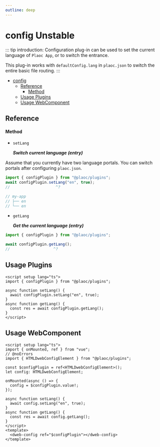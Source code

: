 ```yaml
---
outline: deep
---
```


# config <Badge type="warning">Unstable</Badge>

<Badges name="@plaoc/plugins" /> 
<Platform supports="iOS,Android,MacOS,Windows" />

::: tip introduction:
Configuration plug-in can be used to set the current language of `Plaoc App`, or to switch the entrance.

This plug-in works with `defaultConfig.lang` in `plaoc.json` to switch the entire basic file routing.
:::

- [config](#config)
  - [Reference](#reference)
    - [Method](#method)
  - [Usage Plugins](#usage-plugins)
  - [Usage WebComponent](#usage-webcomponent)

## Reference

#### Method

- `setLang`

  **_Switch current language (entry)_**

Assume that you currently have two language portals. You can switch portals after configuring `plaoc.json`.

```ts twoslash
import { configPlugin } from "@plaoc/plugins";
await configPlugin.setLang("en", true);
//                    ^?

// my-app
// ├── en
// └── en
```

- `getLang`

  **_Get the current language (entry)_**

```ts twoslash
import { configPlugin } from "@plaoc/plugins";

await configPlugin.getLang();
//                   ^?
```

## Usage Plugins

```vue twoslash
<script setup lang="ts">
import { configPlugin } from "@plaoc/plugins";

async function setLang() {
  await configPlugin.setLang("en", true);
}
async function getLang() {
  const res = await configPlugin.getLang();
}
</script>
```

## Usage WebComponent

```vue twoslash
<script setup lang="ts">
import { onMounted, ref } from "vue";
// @noErrors
import { HTMLDwebConfigElement } from "@plaoc/plugins";

const $configPlugin = ref<HTMLDwebConfigElement>();
let config: HTMLDwebConfigElement;

onMounted(async () => {
  config = $configPlugin.value!;
});

async function setLang() {
  await config.setLang("en", true);
}
async function getLang() {
  const res = await config.getLang();
}
</script>
<template>
  <dweb-config ref="$configPlugin"></dweb-config>
</template>
```
